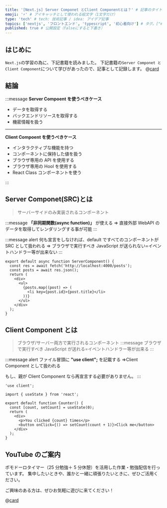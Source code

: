 ```yaml
---
title: '[Next.js] Server Componet とClient Componentとは？' # 記事のタイトル
emoji: '⚡' # アイキャッチとして使われる絵文字（1文字だけ）
type: 'tech' # tech: 技術記事 / idea: アイデア記事
topics: ['nextjs', 'フロントエンド', 'typescript', '初心者向け'] # タグ。["markdown", "rust", "aws"]のように指定する
published: true # 公開設定（falseにすると下書き）
---
```


## はじめに

`Next.js`の学習の為に、下記書籍を読みました。
下記書籍の`Server Componet とClient Component`について学びがあったので、記事として記録します。
@[card](https://gihyo.jp/book/2024/978-4-297-14061-8)

## 結論

:::message
**Server Compoent を使うべきケース**

- データを取得する
- バックエンドリソースを取得する
- 機密情報を扱う

---

**Client Compoent を使うべきケース**

- インタラクティブな機能を持つ
- コンポーネントに保持した値を扱う
- ブラウザ専用の API を使用する
- ブラウザ専用の Hool を使用する
- React Class コンポーネントを使う

:::

## Server Componet(SRC)とは

> サーバーサイドのみ実装されるコンポーネント

:::message
**「非同期関数(async function)」** が使える
⇒ 直接外部 WebAPI のデータを取得してレンダリングする事が可能
:::

:::message alert
何も宣言をしなければ、default ですべてのコンポーネントが SRC として扱われる
⇒ ブラウザで実行すべき JavaScript が送られない=イベントハンドラー等が出来ない
:::

```tsx
export default async function ServerComponent() {
  const res = await fetch('http://localhost:4000/posts');
  const posts = await res.json();
  return (
    <div>
      <ul>
        {posts.map((post) => (
          <li key={post.id}>{post.title}</li>
        ))}
      </ul>
    </div>
  );
}
```

## Client Component とは

> ブラウザ/サーバー両方で実行されるコンポーネント
> :::message
> ブラウザで実行すべき JavaScript が送れる=イベントハンドラー等が出来る
> :::

:::message alert
ファイル冒頭に **"use client";** を記載する
⇒Client Component として扱われる

もし、親が Client Component なら再宣言する必要がありません。
:::

```tsx
'use client';

import { useState } from 'react';

export default function Counter() {
  const [count, setCount] = useState(0);
  return (
    <div>
      <p>You clicked {count} times</p>
      <button onClick={() => setCount(count + 1)}>Click me</button>
    </div>
  );
}
```

## YouTube のご案内

ポモドーロタイマー（25 分勉強＋ 5 分休憩）を活用した作業・勉強配信を行っています。
集中したいときや、誰かと一緒に頑張りたいときに、ぜひご活用ください。

ご興味のある方は、ぜひお気軽に遊びに来てください！

@[card](https://www.youtube.com/@aew2sbee)

